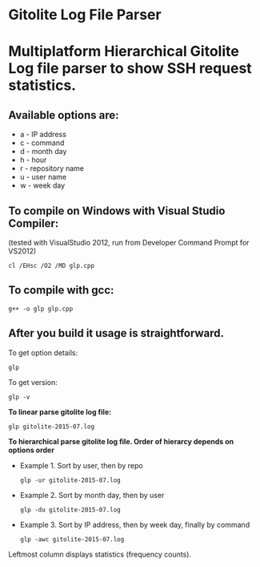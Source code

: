 # Gitolite Log File Parser
# Multiplatform Hierarchical Gitolite Log file parser to show SSH request statistics.
## Available options are:
* a - IP address
* c - command
* d - month day
* h - hour
* r - repository name
* u - user name
* w - week day

## To compile on Windows with Visual Studio Compiler:
(tested with VisualStudio 2012, run from Developer Command Prompt for VS2012)
```
cl /EHsc /O2 /MD glp.cpp
```
## To compile with gcc:
```
g++ -o glp glp.cpp
```
## After you build it usage is straightforward.

To get option details:
```
glp
```
To get version:
```
glp -v
```

**To linear parse gitolite log file:**
```
glp gitolite-2015-07.log
```

**To hierarchical parse gitolite log file. Order of hierarcy depends on options order**

* Example 1. Sort by user, then by repo
  ```
  glp -ur gitolite-2015-07.log
  ```
* Example 2. Sort by month day, then by user
  ```
  glp -du gitolite-2015-07.log
  ```
* Example 3. Sort by IP address, then by week day, finally by command
  ```
  glp -awc gitolite-2015-07.log
  ```

Leftmost column displays statistics (frequency counts).